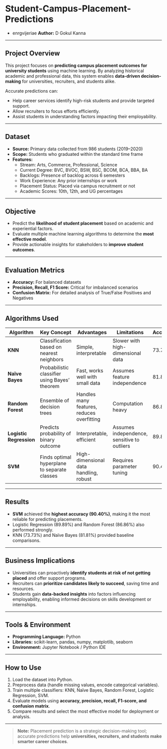 # Student-Campus-Placement-Predictions
- enrgvijeriae
**Author:** D Gokul Kanna  

---

## Project Overview
This project focuses on **predicting campus placement outcomes for university students** using machine learning. By analyzing historical academic and professional data, this system enables **data-driven decision-making** for universities, recruiters, and students alike.  

Accurate predictions can:  
- Help career services identify high-risk students and provide targeted support.  
- Allow recruiters to focus efforts efficiently.  
- Assist students in understanding factors impacting their employability.

---

## Dataset
- **Source:** Primary data collected from 986 students (2019–2020)  
- **Scope:** Students who graduated within the standard time frame  
- **Features:**  
  - Stream: Arts, Commerce, Professional, Science  
  - Current Degree: BVC, BVOC, BSW, BSC, BCOM, BCA, BBA, BA  
  - Backlogs: Presence of backlog across 6 semesters  
  - Work Experience: Any prior internships or work  
  - Placement Status: Placed via campus recruitment or not  
  - Academic Scores: 10th, 12th, and UG percentages  

---

## Objective
- Predict the **likelihood of student placement** based on academic and experiential factors.  
- Evaluate multiple machine learning algorithms to determine the **most effective model**.  
- Provide actionable insights for stakeholders to **improve student outcomes**.  

---

## Evaluation Metrics
- **Accuracy:** For balanced datasets  
- **Precision, Recall, F1 Score:** Critical for imbalanced scenarios  
- **Confusion Matrix:** For detailed analysis of True/False Positives and Negatives  

---

## Algorithms Used

| Algorithm | Key Concept | Advantages | Limitations | Accuracy |
|-----------|------------|------------|-------------|---------|
| **KNN** | Classification based on nearest neighbors | Simple, interpretable | Slower with high-dimensional data | 73.73% |
| **Naïve Bayes** | Probabilistic classifier using Bayes’ theorem | Fast, works well with small data | Assumes feature independence | 81.81% |
| **Random Forest** | Ensemble of decision trees | Handles many features, reduces overfitting | Computation heavy | 86.86% |
| **Logistic Regression** | Predicts probability of binary outcome | Interpretable, efficient | Assumes independence, sensitive to outliers | 89.89% |
| **SVM** | Finds optimal hyperplane to separate classes | High-dimensional data handling, robust | Requires parameter tuning | 90.40% |

---

## Results
- **SVM** achieved the **highest accuracy (90.40%)**, making it the most reliable for predicting placements.  
- Logistic Regression (89.89%) and Random Forest (86.86%) also performed strongly.  
- KNN (73.73%) and Naïve Bayes (81.81%) provided baseline comparisons.  

---

## Business Implications
- Universities can proactively **identify students at risk of not getting placed** and offer support programs.  
- Recruiters can **prioritize candidates likely to succeed**, saving time and resources.  
- Students gain **data-backed insights** into factors influencing employability, enabling informed decisions on skills development or internships.  

---

## Tools & Environment
- **Programming Language:** Python  
- **Libraries:** scikit-learn, pandas, numpy, matplotlib, seaborn  
- **Environment:** Jupyter Notebook / Python IDE  

---

## How to Use
1. Load the dataset into Python.  
2. Preprocess data (handle missing values, encode categorical variables).  
3. Train multiple classifiers: KNN, Naïve Bayes, Random Forest, Logistic Regression, SVM.  
4. Evaluate models using **accuracy, precision, recall, F1-score, and confusion matrix**.  
5. Compare results and select the most effective model for deployment or analysis.  

---

> **Note:** Placement prediction is a strategic decision-making tool; accurate predictions help **universities, recruiters, and students make smarter career choices**.  
